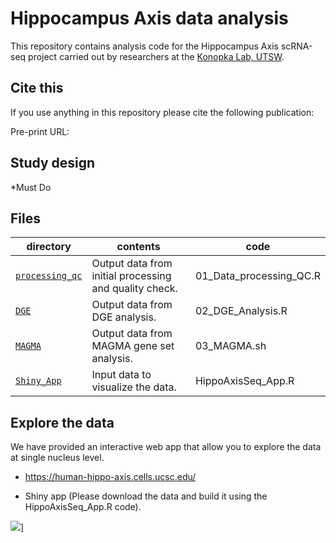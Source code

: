 Hippocampus Axis data analysis
==========================

This repository contains analysis code for the Hippocampus Axis scRNA-seq project carried out by researchers at the [Konopka Lab, UTSW](http://konopkalab.org/).

## Cite this

If you use anything in this repository please cite the following publication:

Pre-print URL: 

## Study design

*Must Do

## Files

| directory | contents | code |
| --------- | -------- | -------- |
| [`processing_qc`](processing_qc/) | Output data from initial processing and quality check. | 01_Data_processing_QC.R |
| [`DGE`](DGE/) | Output data from DGE analysis. | 02_DGE_Analysis.R |
| [`MAGMA`](MAGMA/) | Output data from MAGMA gene set analysis. | 03_MAGMA.sh |
| [`Shiny_App`](Shiny_App/) | Input data to visualize the data. | HippoAxisSeq_App.R |

## Explore the data

We have provided an interactive web app that allow you to explore the data at single nucleus level. 

* https://human-hippo-axis.cells.ucsc.edu/

* Shiny app (Please download the data and build it using the HippoAxisSeq_App.R code).

![](HippoAxisSeq.gif)]

